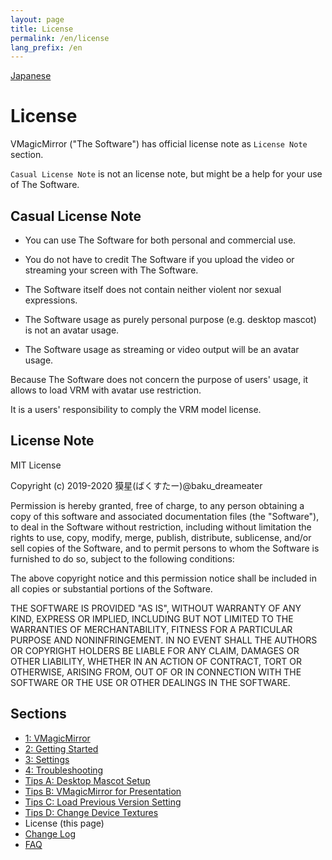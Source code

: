 ```yaml
---
layout: page
title: License
permalink: /en/license
lang_prefix: /en
---
```


[Japanese](../license)

# License

VMagicMirror ("The Software") has official license note as `License Note` section.

`Casual License Note` is not an license note, but might be a help for your use of The Software.

## Casual License Note

* You can use The Software for both personal and commercial use.
* You do not have to credit The Software if you upload the video or streaming your screen with The Software.

* The Software itself does not contain neither violent nor sexual expressions.
* The Software usage as purely personal purpose (e.g. desktop mascot) is not an avatar usage.
* The Software usage as streaming or video output will be an avatar usage.

Because The Software does not concern the purpose of users' usage, it allows to load VRM with avatar use restriction.

It is a users' responsibility to comply the VRM model license.

## License Note

MIT License

Copyright (c) 2019-2020 獏星(ばくすたー)@baku_dreameater

Permission is hereby granted, free of charge, to any person obtaining a copy
of this software and associated documentation files (the "Software"), to deal
in the Software without restriction, including without limitation the rights
to use, copy, modify, merge, publish, distribute, sublicense, and/or sell
copies of the Software, and to permit persons to whom the Software is
furnished to do so, subject to the following conditions:

The above copyright notice and this permission notice shall be included in all
copies or substantial portions of the Software.

THE SOFTWARE IS PROVIDED "AS IS", WITHOUT WARRANTY OF ANY KIND, EXPRESS OR
IMPLIED, INCLUDING BUT NOT LIMITED TO THE WARRANTIES OF MERCHANTABILITY,
FITNESS FOR A PARTICULAR PURPOSE AND NONINFRINGEMENT. IN NO EVENT SHALL THE
AUTHORS OR COPYRIGHT HOLDERS BE LIABLE FOR ANY CLAIM, DAMAGES OR OTHER
LIABILITY, WHETHER IN AN ACTION OF CONTRACT, TORT OR OTHERWISE, ARISING FROM,
OUT OF OR IN CONNECTION WITH THE SOFTWARE OR THE USE OR OTHER DEALINGS IN THE
SOFTWARE.

## Sections

* [1: VMagicMirror](./en_index.html)
* [2: Getting Started](./en_get_started.html)
* [3: Settings](./en_about_settings.html)
* [4: Troubleshooting](./en_troubleshooting.html)
* [Tips A: Desktop Mascot Setup](./en_tips_desktop_mascot.html)
* [Tips B: VMagicMirror for Presentation](./en_tips_presentation.html)
* [Tips C: Load Previous Version Setting](./en_tips_load_prev_setting.html)
* [Tips D: Change Device Textures](./en_tips_change_textures.html)
* License (this page)
* [Change Log](./en_changelog.html)
* [FAQ](./en_frequently_asked_questions.html)
